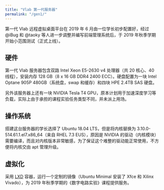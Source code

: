 ```yaml
---
title: "Vlab 第一代服务器"
permalink: "/gen1/"
---
```


第一代 Vlab 远程虚拟桌面平台在 2019 年 6 月由一位学长初步配置好，经过 @iBug 和 @taoky 等人进一步调整并编写前端管理系统后，于 2019 年秋季学期开始小范围测试（正式上线）。

## 硬件

第一代 Vlab 服务器包含双路 Intel Xeon E5-2630 v4 处理器（共 20 核心、40 线程），安装内存 128 GB（8 x 16 GB DDR4 2400 ECC）。硬盘配置为一块 Intel Optane 905P 480GB（系统盘，swap 和缓存）和四块 HPE 2.4TB SAS 硬盘。

另外该服务器上还有一块 NVIDIA Tesla T4 GPU，原本计划用于加速深度学习等负载，实际上由于承担的课程实验任务类型不同，并未派上用场。

## 操作系统

搭建这台服务器的学长选择了 Ubuntu 18.04 LTS，但是将内核替换为 3.10.0-514.61.1.el7.x86\_64（来自 RHEL 7.3 EUS），原因是 NVIDIA 的驱动（内核模块）需要编译，而且对内核版本非常敏感，为了保证这个难整的驱动能正常使用，不方便将内核交由 apt 管理升级。

## 虚拟化

采用 [LXD](https://linuxcontainers.org/) 容器，运行一个定制的镜像（Ubuntu Minimal 安装了 Xfce 和 Xilinx Vivado），为 2019 年秋季学期的《数字电路实验》课程提供服务。
